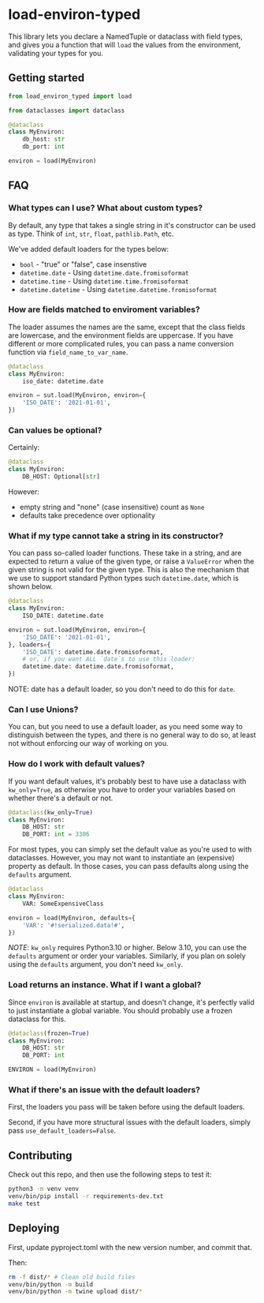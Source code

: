 # load-environ-typed

This library lets you declare a NamedTuple or dataclass with
field types, and gives you a function that will `load` the
values from the environment, validating your types for you.

## Getting started

```python
from load_environ_typed import load

from dataclasses import dataclass

@dataclass
class MyEnviron:
	db_host: str
	db_port: int

environ = load(MyEnviron)
```

## FAQ

### What types can I use? What about custom types?

By default, any type that takes a single string in it's constructor can be used
as type. Think of `int`, `str`, `float`, `pathlib.Path`, etc.

We've added default loaders for the types below:

- `bool` - "true" or "false", case insenstive
- `datetime.date` - Using `datetime.date.fromisoformat`
- `datetime.time` - Using `datetime.time.fromisoformat`
- `datetime.datetime` - Using `datetime.datetime.fromisoformat`

### How are fields matched to enviroment variables?

The loader assumes the names are the same, except that the class fields
are lowercase, and the environment fields are uppercase. If you have
different or more complicated rules, you can pass a name conversion
function via `field_name_to_var_name`.

```python
@dataclass
class MyEnviron:
    iso_date: datetime.date

environ = sut.load(MyEnviron, environ={
    'ISO_DATE': '2021-01-01',
})
```

### Can values be optional?

Certainly:

```python
@dataclass
class MyEnviron:
	DB_HOST: Optional[str]
```

However:

- empty string and "none" (case insensitive) count as `None`
- defaults take precedence over optionality

### What if my type cannot take a string in its constructor?

You can pass so-called loader functions. These take in a string, and are
expected to return a value of the given type, or raise a `ValueError` when
the given string is not valid for the given type. This is also the
mechanism that we use to support standard Python types such `datetime.date`,
which is shown below.

```python
@dataclass
class MyEnviron:
    ISO_DATE: datetime.date

environ = sut.load(MyEnviron, environ={
    'ISO_DATE': '2021-01-01',
}, loaders={
    'ISO_DATE': datetime.date.fromisoformat,
    # or, if you want ALL `date`s to use this loader:
    datetime.date: datetime.date.fromisoformat,
})
```

NOTE: date has a default loader, so you don't need to do this for `date`.

### Can I use Unions?

You can, but you need to use a default loader, as you need some
way to distinguish between the types, and there is no general
way to do so, at least not without enforcing our way of working on you.

### How do I work with default values?

If you want default values, it's probably best to have use a dataclass
with `kw_only=True`, as otherwise you have to order your variables based
on whether there's a default or not.

```python
@dataclass(kw_only=True)
class MyEnviron:
	DB_HOST: str
	DB_PORT: int = 3306
```

For most types, you can simply set the default value as you're used to
with dataclasses. However, you may not want to instantiate an (expensive)
property as default. In those cases, you can pass defaults along using
the `defaults` argument.

```python
@dataclass
class MyEnviron:
	VAR: SomeExpensiveClass

environ = load(MyEnviron, defaults={
	'VAR': '#!serialized.data!#',
})
```

*NOTE*: `kw_only` requires Python3.10 or higher. Below 3.10, you can use
the `defaults` argument or order your variables. Similarly, if you plan
on solely using the `defaults` argument, you don't need `kw_only`.

### Load returns an instance. What if I want a global?

Since `environ` is available at startup, and doesn't change, it's perfectly
valid to just instantiate a global variable. You should probably use a
frozen dataclass for this.

```python
@dataclass(frozen=True)
class MyEnviron:
	DB_HOST: str
	DB_PORT: int

ENVIRON = load(MyEnviron)
```

### What if there's an issue with the default loaders?

First, the loaders you pass will be taken before using the default loaders.

Second, if you have more structural issues with the default loaders, simply
pass `use_default_loaders=False`.

## Contributing

Check out this repo, and then use the following steps to test it:

```sh
python3 -m venv venv
venv/bin/pip install -r requirements-dev.txt
make test
```

## Deploying

First, update pyproject.toml with the new version number, and commit that.

Then:

```sh
rm -f dist/* # Clean old build files
venv/bin/python -m build
venv/bin/python -m twine upload dist/*
```
